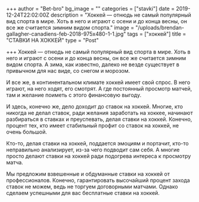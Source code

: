 +++
author = "Bet-bro"
bg_image = ""
categories = ["stavki"]
date = 2019-12-24T22:02:00Z
description = "Хоккей — отнюдь не самый популярный вид спорта в мире. Хоть в него и играют с осени и до конца весны, он все же считается зимним видом спорта."
image = "/uploads/brendan-gallagher-canadiens-feb-2018-975x480-1-1.jpg"
tags = ["xоккей"]
title = "СТАВКИ НА ХОККЕЙ"
type = "Post"

+++
Хоккей — отнюдь не самый популярный вид спорта в мире. Хоть в него и играют с осени и до конца весны, он все же считается зимним видом спорта. А зима, как известно, далеко не везде существует в привычном для нас виде, со снегом и морозом.

И все же, в континентальном климате хоккей имеет свой спрос. В него играют, на него ходят, его смотрят. А где постоянный просмотр матчей, там и желание поиметь с этого финансовую выгоду.

И здесь, конечно же, дело доходит до ставок на хоккей. Многие, кто никогда не делал ставок, ради желания заработать на хоккее, начинают разбираться в ставках и преуспевать, делая ставки на хоккей. Конечно, процент тех, кто имеет стабильный профит со ставок на хоккей, не очень большой.

Кто-то, делая ставки на хоккей, поддается эмоциям и портачит, кто-то неправильно анализирует, из-за чего подводит сам себя. А многие просто делают ставки на хоккей ради подогрева интереса к просмотру матча.

Мы предложим взвешенные и обдуманные ставки на хоккей от профессионалов. Конечно, гарантировать высочайший процент захода ставок не можем, ведь не торгуем договорными матчами. Однако сделаем успешными для вас бесплатные ставки на хоккей.